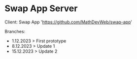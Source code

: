 # Swap App Server

Client: Swap App 'https://github.com/MathDevWeb/swap-app'

Branches:

- 1.12.2023 > First prototype
- 8.12.2023 > Update 1
- 15.12.2023 > Update 2
